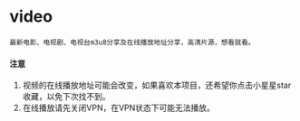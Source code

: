 # video
    最新电影、电视剧、电视台m3u8分享及在线播放地址分享，高清片源，想看就看。
#### 注意
1. 视频的在线播放地址可能会改变，如果喜欢本项目，还希望你点击小星星star收藏，以免下次找不到。
2. 在线播放请先关闭VPN，在VPN状态下可能无法播放。